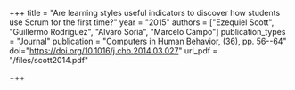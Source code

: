 +++
title = "Are learning styles useful indicators to discover how students use Scrum for the first time?"
year = "2015"
authors = ["Ezequiel Scott", "Guillermo Rodriguez", "Alvaro Soria", "Marcelo Campo"]
publication_types = "Journal"
publication = "Computers in Human Behavior, (36), pp. 56--64"
doi="https://doi.org/10.1016/j.chb.2014.03.027"
url_pdf = "/files/scott2014.pdf"

+++
